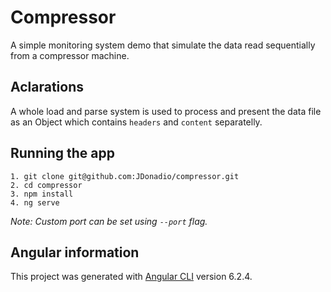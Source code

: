 # Compressor
A simple monitoring system demo that simulate the data read sequentially from a compressor machine.

## Aclarations
A whole load and parse system is used to process and present the data file as an Object which contains `headers` and `content` separatelly.

## Running the app
```
1. git clone git@github.com:JDonadio/compressor.git
2. cd compressor
3. npm install
4. ng serve
```
_Note: Custom port can be set using `--port` flag._

## Angular information
This project was generated with [Angular CLI](https://github.com/angular/angular-cli) version 6.2.4.